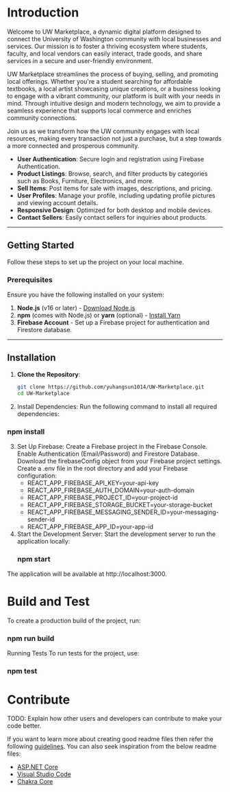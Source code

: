 # Introduction 
Welcome to UW Marketplace, a dynamic digital platform designed to connect the University of Washington community with local businesses and services. Our mission is to foster a thriving ecosystem where students, faculty, and local vendors can easily interact, trade goods, and share services in a secure and user-friendly environment.

UW Marketplace streamlines the process of buying, selling, and promoting local offerings. Whether you're a student searching for affordable textbooks, a local artist showcasing unique creations, or a business looking to engage with a vibrant community, our platform is built with your needs in mind. Through intuitive design and modern technology, we aim to provide a seamless experience that supports local commerce and enriches community connections.

Join us as we transform how the UW community engages with local resources, making every transaction not just a purchase, but a step towards a more connected and prosperous community.
- **User Authentication**: Secure login and registration using Firebase Authentication.
- **Product Listings**: Browse, search, and filter products by categories such as Books, Furniture, Electronics, and more.
- **Sell Items**: Post items for sale with images, descriptions, and pricing.
- **User Profiles**: Manage your profile, including updating profile pictures and viewing account details.
- **Responsive Design**: Optimized for both desktop and mobile devices.
- **Contact Sellers**: Easily contact sellers for inquiries about products.

---
## Getting Started

Follow these steps to set up the project on your local machine.

### Prerequisites

Ensure you have the following installed on your system:

1. **Node.js** (v16 or later) - [Download Node.js](https://nodejs.org/)
2. **npm** (comes with Node.js) or **yarn** (optional) - [Install Yarn](https://yarnpkg.com/)
3. **Firebase Account** - Set up a Firebase project for authentication and Firestore database.

---

## Installation

1. **Clone the Repository**:
   ```bash
   git clone https://github.com/yuhangsun1014/UW-Marketplace.git
   cd UW-Marketplace

2. Install Dependencies: Run the following command to install all required dependencies:
###         npm install

3. Set Up Firebase:
      Create a Firebase project in the Firebase Console. Enable Authentication (Email/Password) and Firestore Database. Download the firebaseConfig object from 
      your Firebase project settings. Create a .env file in the root directory and add your Firebase configuration:
      -  REACT_APP_FIREBASE_API_KEY=your-api-key
      -  REACT_APP_FIREBASE_AUTH_DOMAIN=your-auth-domain
      -  REACT_APP_FIREBASE_PROJECT_ID=your-project-id
      -  REACT_APP_FIREBASE_STORAGE_BUCKET=your-storage-bucket
      -  REACT_APP_FIREBASE_MESSAGING_SENDER_ID=your-messaging-sender-id
      -  REACT_APP_FIREBASE_APP_ID=your-app-id
4. Start the Development Server: Start the development server to run the application locally:
   ###        npm start

The application will be available at http://localhost:3000. 

# Build and Test

To create a production build of the project, run:
###        npm run build

Running Tests
To run tests for the project, use:
 ###       npm test


    
# Contribute
TODO: Explain how other users and developers can contribute to make your code better. 

If you want to learn more about creating good readme files then refer the following [guidelines](https://docs.microsoft.com/en-us/azure/devops/repos/git/create-a-readme?view=azure-devops). You can also seek inspiration from the below readme files:
- [ASP.NET Core](https://github.com/aspnet/Home)
- [Visual Studio Code](https://github.com/Microsoft/vscode)
- [Chakra Core](https://github.com/Microsoft/ChakraCore)